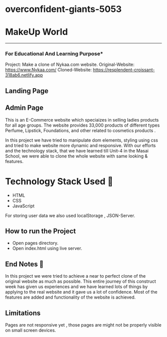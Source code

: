 # overconfident-giants-5053

# MakeUp World

-----

### For Educational And Learning Purpose* 
Project: Make a clone of Nykaa.com website.
Original-Website: https://www.Nykaa.com/
Cloned-Website: https://resplendent-croissant-318ab6.netlify.app


## Landing Page


## Admin Page


This is an E-Commerce website which speciaizes in selling ladies products for all age groups. The website provides 33,000 products of different types Perfume, Lipstick, Foundations, and other related to cosmetics products .

In this project we have tried to manipulate dom elements, styling using css and tried to make website more dynamic and responsive. With our efforts and the technology stack, that we have learned till Unit-4 in the Masai School, we were able to clone the whole website with same looking & features.


# Technology Stack Used 🌟
* HTML
* CSS
* JavaScript

For storing user data we also used localStorage , JSON-Server.

## How to run the Project
* Open pages directory.
* Open index.html using live server.

## End Notes 📑
In this project we were tried to achieve a near to perfect clone of the original website as much as possible. This entire journey of this construct week has given us experiences and we have learned lots of things by applying to the real website and it gave us a lot of confidence. Most of the features are added and functionality of the website is achieved.

## Limitations
Pages are not responsive yet , those pages are might not be properly visible on small screen devices.
